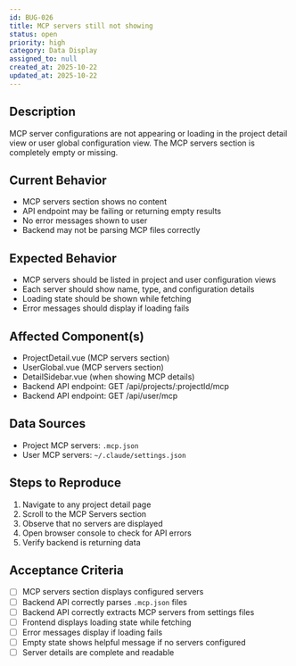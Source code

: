 ```yaml
---
id: BUG-026
title: MCP servers still not showing
status: open
priority: high
category: Data Display
assigned_to: null
created_at: 2025-10-22
updated_at: 2025-10-22
---
```


## Description
MCP server configurations are not appearing or loading in the project detail view or user global configuration view. The MCP servers section is completely empty or missing.

## Current Behavior
- MCP servers section shows no content
- API endpoint may be failing or returning empty results
- No error messages shown to user
- Backend may not be parsing MCP files correctly

## Expected Behavior
- MCP servers should be listed in project and user configuration views
- Each server should show name, type, and configuration details
- Loading state should be shown while fetching
- Error messages should display if loading fails

## Affected Component(s)
- ProjectDetail.vue (MCP servers section)
- UserGlobal.vue (MCP servers section)
- DetailSidebar.vue (when showing MCP details)
- Backend API endpoint: GET /api/projects/:projectId/mcp
- Backend API endpoint: GET /api/user/mcp

## Data Sources
- Project MCP servers: `.mcp.json`
- User MCP servers: `~/.claude/settings.json`

## Steps to Reproduce
1. Navigate to any project detail page
2. Scroll to the MCP Servers section
3. Observe that no servers are displayed
4. Open browser console to check for API errors
5. Verify backend is returning data

## Acceptance Criteria
- [ ] MCP servers section displays configured servers
- [ ] Backend API correctly parses `.mcp.json` files
- [ ] Backend API correctly extracts MCP servers from settings files
- [ ] Frontend displays loading state while fetching
- [ ] Error messages display if loading fails
- [ ] Empty state shows helpful message if no servers configured
- [ ] Server details are complete and readable
